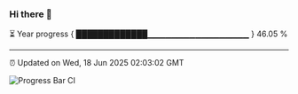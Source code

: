 ### Hi there 👋

⏳ Year progress { █████████████▁▁▁▁▁▁▁▁▁▁▁▁▁▁▁▁▁ } 46.05 %

---

⏰ Updated on Wed, 18 Jun 2025 02:03:02 GMT

![Progress Bar CI](https://github.com/ZhaoGui/ZhaoGui/workflows/Progress%20Bar%20CI/badge.svg)
